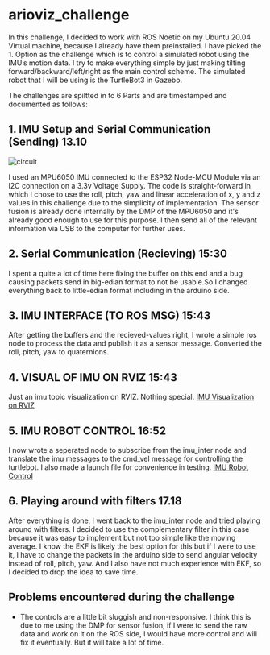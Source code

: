 # arioviz_challenge

In this challenge, I decided to work with ROS Noetic on my Ubuntu 20.04 Virtual machine, because I already have them preinstalled.
I have picked the 1. Option as the challenge which is to control a simulated robot using the IMU’s motion data. I try to make everything simple by just making tilting forward/backward/left/right as the main control scheme. The simulated robot that I will be using is the TurtleBot3 in Gazebo.

The challenges are spiltted in to 6 Parts and are timestamped and documented as follows:
## 1. IMU Setup and Serial Communication (Sending)  13.10
   
![circuit](https://github.com/user-attachments/assets/552b00c2-2950-4a6a-87cf-357aae57403b)

I used an MPU6050 IMU connected to the ESP32 Node-MCU Module via an I2C connection on a 3.3v Voltage Supply. The code is straight-forward in which I chose to use the roll, pitch, yaw and linear acceleration of x, y and z values in this challenge due to the simplicity of implementation. The sensor fusion is already done internally by the DMP of the MPU6050 and it's already good enough to use for this purpose. I then send all of the relevant information via USB to the computer for further uses.

## 2. Serial Communication (Recieving) 15:30
   
I spent a quite a lot of time here fixing the buffer on this end and a bug causing packets send in big-edian format to not be usable.So I changed everything back to little-edian format including in the arduino side.

## 3. IMU INTERFACE (TO ROS MSG) 15:43
   
After getting the buffers and the recieved-values right, I wrote a simple ros node to process the data and publish it as a sensor message. Converted the roll, pitch, yaw to quaternions.

## 4. VISUAL OF IMU ON RVIZ 15:43
   
Just an imu topic visualization on RVIZ. Nothing special.
[IMU Visualization on RVIZ](https://www.youtube.com/watch?v=nJXcbCenSyE&feature=youtu.be)

## 5. IMU ROBOT CONTROL 16:52
   
I now wrote a seperated node to subscribe from the imu_inter node and translate the imu messages to the cmd_vel message for controlling the turtlebot. I also made a launch file for convenience in testing.
[IMU Robot Control](https://www.youtube.com/watch?v=q_BjnuRnBN0&ab_channel=zaldraxiz)

## 6. Playing around with filters 17.18
   
After everything is done, I went back to the imu_inter node and tried playing around with filters. I decided to use the complementary filter in this case because it was easy to implement but not too simple like the moving average. I know the EKF is likely the best option for this but if I were to use it, I have to change the packets in the arduino side to send angular velocity instead of roll, pitch, yaw. And I also have not much experience with EKF, so I decided to drop the idea to save time.

## Problems encountered during the challenge
* The controls are a little bit sluggish and non-responsive. I think this is due to me using the DMP for sensor fusion, if I were to send the raw data and work on it on the ROS side, I would have more control and will fix it eventually. But it will take a lot of time.
